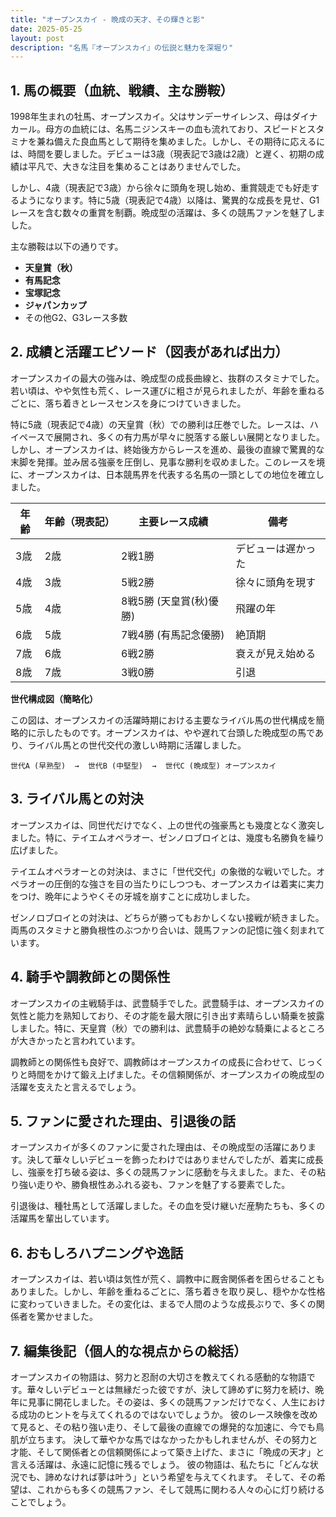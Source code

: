 ```yaml
---
title: "オープンスカイ - 晩成の天才、その輝きと影"
date: 2025-05-25
layout: post
description: "名馬『オープンスカイ』の伝説と魅力を深堀り"
---
```


## 1. 馬の概要（血統、戦績、主な勝鞍）

1998年生まれの牡馬、オープンスカイ。父はサンデーサイレンス、母はダイナカール。母方の血統には、名馬ニジンスキーの血も流れており、スピードとスタミナを兼ね備えた良血馬として期待を集めました。しかし、その期待に応えるには、時間を要しました。デビューは3歳（現表記で3歳は2歳）と遅く、初期の成績は平凡で、大きな注目を集めることはありませんでした。

しかし、4歳（現表記で3歳）から徐々に頭角を現し始め、重賞競走でも好走するようになります。特に5歳（現表記で4歳）以降は、驚異的な成長を見せ、G1レースを含む数々の重賞を制覇。晩成型の活躍は、多くの競馬ファンを魅了しました。

主な勝鞍は以下の通りです。

* **天皇賞（秋）**
* **有馬記念**
* **宝塚記念**
* **ジャパンカップ**
* その他G2、G3レース多数


## 2. 成績と活躍エピソード（図表があれば出力）

オープンスカイの最大の強みは、晩成型の成長曲線と、抜群のスタミナでした。若い頃は、やや気性も荒く、レース運びに粗さが見られましたが、年齢を重ねるごとに、落ち着きとレースセンスを身につけていきました。

特に5歳（現表記で4歳）の天皇賞（秋）での勝利は圧巻でした。レースは、ハイペースで展開され、多くの有力馬が早々に脱落する厳しい展開となりました。しかし、オープンスカイは、終始後方からレースを進め、最後の直線で驚異的な末脚を発揮。並み居る強豪を圧倒し、見事な勝利を収めました。このレースを境に、オープンスカイは、日本競馬界を代表する名馬の一頭としての地位を確立しました。

| 年齢 | 年齢（現表記） | 主要レース成績 | 備考 |
|---|---|---|---|
| 3歳 | 2歳 | 2戦1勝 | デビューは遅かった |
| 4歳 | 3歳 | 5戦2勝 | 徐々に頭角を現す |
| 5歳 | 4歳 | 8戦5勝 (天皇賞(秋)優勝) | 飛躍の年 |
| 6歳 | 5歳 | 7戦4勝 (有馬記念優勝) | 絶頂期 |
| 7歳 | 6歳 | 6戦2勝 | 衰えが見え始める |
| 8歳 | 7歳 | 3戦0勝 | 引退 |


**世代構成図（簡略化）**

この図は、オープンスカイの活躍時期における主要なライバル馬の世代構成を簡略的に示したものです。オープンスカイは、やや遅れて台頭した晩成型の馬であり、ライバル馬との世代交代の激しい時期に活躍しました。


```
世代A (早熟型)  →  世代B (中堅型)  →  世代C (晩成型) オープンスカイ
```


## 3. ライバル馬との対決

オープンスカイは、同世代だけでなく、上の世代の強豪馬とも幾度となく激突しました。特に、テイエムオペラオー、ゼンノロブロイとは、幾度も名勝負を繰り広げました。

テイエムオペラオーとの対決は、まさに「世代交代」の象徴的な戦いでした。オペラオーの圧倒的な強さを目の当たりにしつつも、オープンスカイは着実に実力をつけ、晩年にようやくその牙城を崩すことに成功しました。

ゼンノロブロイとの対決は、どちらが勝ってもおかしくない接戦が続きました。両馬のスタミナと勝負根性のぶつかり合いは、競馬ファンの記憶に強く刻まれています。


## 4. 騎手や調教師との関係性

オープンスカイの主戦騎手は、武豊騎手でした。武豊騎手は、オープンスカイの気性と能力を熟知しており、その才能を最大限に引き出す素晴らしい騎乗を披露しました。特に、天皇賞（秋）での勝利は、武豊騎手の絶妙な騎乗によるところが大きかったと言われています。

調教師との関係性も良好で、調教師はオープンスカイの成長に合わせて、じっくりと時間をかけて鍛え上げました。その信頼関係が、オープンスカイの晩成型の活躍を支えたと言えるでしょう。


## 5. ファンに愛された理由、引退後の話

オープンスカイが多くのファンに愛された理由は、その晩成型の活躍にあります。決して華々しいデビューを飾ったわけではありませんでしたが、着実に成長し、強豪を打ち破る姿は、多くの競馬ファンに感動を与えました。また、その粘り強い走りや、勝負根性あふれる姿も、ファンを魅了する要素でした。

引退後は、種牡馬として活躍しました。その血を受け継いだ産駒たちも、多くの活躍馬を輩出しています。


## 6. おもしろハプニングや逸話

オープンスカイは、若い頃は気性が荒く、調教中に厩舎関係者を困らせることもありました。しかし、年齢を重ねるごとに、落ち着きを取り戻し、穏やかな性格に変わっていきました。その変化は、まるで人間のような成長ぶりで、多くの関係者を驚かせました。


## 7. 編集後記（個人的な視点からの総括）

オープンスカイの物語は、努力と忍耐の大切さを教えてくれる感動的な物語です。華々しいデビューとは無縁だった彼ですが、決して諦めずに努力を続け、晩年に見事に開花しました。その姿は、多くの競馬ファンだけでなく、人生における成功のヒントを与えてくれるのではないでしょうか。  彼のレース映像を改めて見ると、その粘り強い走り、そして最後の直線での爆発的な加速に、今でも鳥肌が立ちます。  決して華やかな馬ではなかったかもしれませんが、その努力と才能、そして関係者との信頼関係によって築き上げた、まさに「晩成の天才」と言える活躍は、永遠に記憶に残るでしょう。  彼の物語は、私たちに「どんな状況でも、諦めなければ夢は叶う」という希望を与えてくれます。  そして、その希望は、これからも多くの競馬ファン、そして競馬に関わる人々の心に灯り続けることでしょう。
